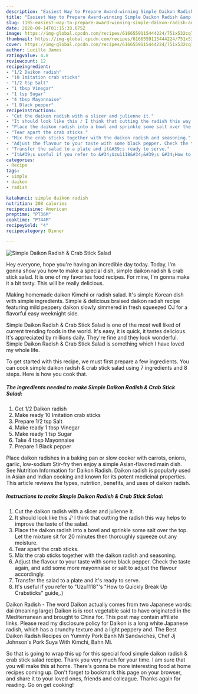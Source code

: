 ```yaml
---
description: "Easiest Way to Prepare Award-winning Simple Daikon Radish &amp;amp; Crab Stick Salad"
title: "Easiest Way to Prepare Award-winning Simple Daikon Radish &amp;amp; Crab Stick Salad"
slug: 1195-easiest-way-to-prepare-award-winning-simple-daikon-radish-and-amp-crab-stick-salad
date: 2020-09-14T01:15:33.675Z
image: https://img-global.cpcdn.com/recipes/6166559115444224/751x532cq70/simple-daikon-radish-crab-stick-salad-recipe-main-photo.jpg
thumbnail: https://img-global.cpcdn.com/recipes/6166559115444224/751x532cq70/simple-daikon-radish-crab-stick-salad-recipe-main-photo.jpg
cover: https://img-global.cpcdn.com/recipes/6166559115444224/751x532cq70/simple-daikon-radish-crab-stick-salad-recipe-main-photo.jpg
author: Lucille James
ratingvalue: 4.8
reviewcount: 12
recipeingredient:
- "1/2 Daikon radish"
- "10 Imitation crab sticks"
- "1/2 tsp Salt"
- "1 tbsp Vinegar"
- "1 tsp Sugar"
- "4 tbsp Mayonnaise"
- "1 Black pepper"
recipeinstructions:
- "Cut the daikon radish with a slicer and julienne it."
- "It should look like this ♪ I think that cutting the radish this way helps to improve the taste of the salad."
- "Place the daikon radish into a bowl and sprinkle some salt over the top. Let the mixture sit for 20 minutes then thoroughly squeeze out any moisture."
- "Tear apart the crab sticks."
- "Mix the crab sticks together with the daikon radish and seasoning."
- "Adjust the flavour to your taste with some black pepper. Check the taste again, and add some more mayonnaise or salt to adjust the flavour accordingly."
- "Transfer the salad to a plate and it&#39;s ready to serve."
- "It&#39;s useful if you refer to &#34;Uzu1118&#34;&#39;s &#34;How to Quickly Break Up Crabsticks&#34; guide,.)"
categories:
- Recipe
tags:
- simple
- daikon
- radish

katakunci: simple daikon radish 
nutrition: 208 calories
recipecuisine: American
preptime: "PT36M"
cooktime: "PT44M"
recipeyield: "4"
recipecategory: Dinner

---
```



![Simple Daikon Radish &amp; Crab Stick Salad](https://img-global.cpcdn.com/recipes/6166559115444224/751x532cq70/simple-daikon-radish-crab-stick-salad-recipe-main-photo.jpg)

Hey everyone, hope you're having an incredible day today. Today, I'm gonna show you how to make a special dish, simple daikon radish &amp; crab stick salad. It is one of my favorites food recipes. For mine, I'm gonna make it a bit tasty. This will be really delicious.

Making homemade daikon Kimchi or radish salad. It&#39;s simple Korean dish with simple ingredients. Simple &amp; delicious braised daikon radish recipe featuring mild peppery daikon slowly simmered in fresh squeezed OJ for a flavorful easy weeknight side.

Simple Daikon Radish &amp; Crab Stick Salad is one of the most well liked of current trending foods in the world. It's easy, it is quick, it tastes delicious. It's appreciated by millions daily. They're fine and they look wonderful. Simple Daikon Radish &amp; Crab Stick Salad is something which I have loved my whole life.


To get started with this recipe, we must first prepare a few ingredients. You can cook simple daikon radish &amp; crab stick salad using 7 ingredients and 8 steps. Here is how you cook that.

<!--inarticleads1-->

##### The ingredients needed to make Simple Daikon Radish &amp; Crab Stick Salad:

1. Get 1/2 Daikon radish
1. Make ready 10 Imitation crab sticks
1. Prepare 1/2 tsp Salt
1. Make ready 1 tbsp Vinegar
1. Make ready 1 tsp Sugar
1. Take 4 tbsp Mayonnaise
1. Prepare 1 Black pepper


Place daikon radishes in a baking pan or slow cooker with carrots, onions, garlic, low-sodium Stir-fry then enjoy a simple Asian-flavored main dish. See Nutrition Information for Daikon Radish. Daikon radish is popularly used in Asian and Indian cooking and known for its potent medicinal properties. This article reviews the types, nutrition, benefits, and uses of daikon radish. 

<!--inarticleads2-->

##### Instructions to make Simple Daikon Radish &amp; Crab Stick Salad:

1. Cut the daikon radish with a slicer and julienne it.
1. It should look like this ♪ I think that cutting the radish this way helps to improve the taste of the salad.
1. Place the daikon radish into a bowl and sprinkle some salt over the top. Let the mixture sit for 20 minutes then thoroughly squeeze out any moisture.
1. Tear apart the crab sticks.
1. Mix the crab sticks together with the daikon radish and seasoning.
1. Adjust the flavour to your taste with some black pepper. Check the taste again, and add some more mayonnaise or salt to adjust the flavour accordingly.
1. Transfer the salad to a plate and it&#39;s ready to serve.
1. It&#39;s useful if you refer to &#34;Uzu1118&#34;&#39;s &#34;How to Quickly Break Up Crabsticks&#34; guide,.)


Daikon Radish - The word Daikon actually comes from two Japanese words: dai (meaning large) Daikon is is root vegetable said to have originated in the Mediterranean and brought to China for. This post may contain affiliate links. Please read my disclosure policy for Daikon is a long white Japanese radish, which has a crunchy texture and a light peppery and. The Best Daikon Radish Recipes on Yummly Pork Banh Mi Sandwiches, Chef Jj Johnson&#39;s Pork Suya With Kimchi, Bahn Mi. 

So that is going to wrap this up for this special food simple daikon radish &amp; crab stick salad recipe. Thank you very much for your time. I am sure that you will make this at home. There's gonna be more interesting food at home recipes coming up. Don't forget to bookmark this page on your browser, and share it to your loved ones, friends and colleague. Thanks again for reading. Go on get cooking!
